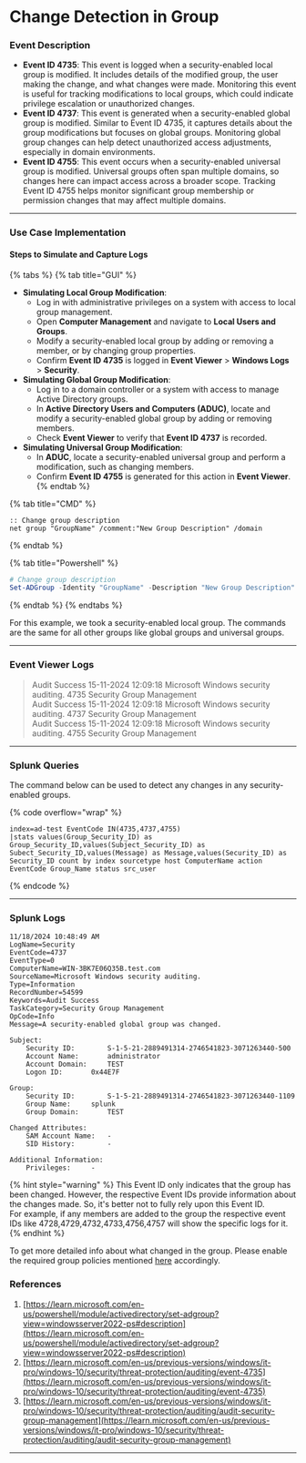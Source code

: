 # Change Detection in Group

### Event Description

* **Event ID 4735**: This event is logged when a security-enabled local group is modified. It includes details of the modified group, the user making the change, and what changes were made. Monitoring this event is useful for tracking modifications to local groups, which could indicate privilege escalation or unauthorized changes.
* **Event ID 4737**: This event is generated when a security-enabled global group is modified. Similar to Event ID 4735, it captures details about the group modifications but focuses on global groups. Monitoring global group changes can help detect unauthorized access adjustments, especially in domain environments.
* **Event ID 4755**: This event occurs when a security-enabled universal group is modified. Universal groups often span multiple domains, so changes here can impact access across a broader scope. Tracking Event ID 4755 helps monitor significant group membership or permission changes that may affect multiple domains.

***

### Use Case Implementation

#### Steps to Simulate and Capture Logs

{% tabs %}
{% tab title="GUI" %}
* **Simulating Local Group Modification**:
  * Log in with administrative privileges on a system with access to local group management.
  * Open **Computer Management** and navigate to **Local Users and Groups**.
  * Modify a security-enabled local group by adding or removing a member, or by changing group properties.
  * Confirm **Event ID 4735** is logged in **Event Viewer** > **Windows Logs** > **Security**.
* **Simulating Global Group Modification**:
  * Log in to a domain controller or a system with access to manage Active Directory groups.
  * In **Active Directory Users and Computers (ADUC)**, locate and modify a security-enabled global group by adding or removing members.
  * Check **Event Viewer** to verify that **Event ID 4737** is recorded.
* **Simulating Universal Group Modification**:
  * In **ADUC**, locate a security-enabled universal group and perform a modification, such as changing members.
  * Confirm **Event ID 4755** is generated for this action in **Event Viewer**.
{% endtab %}

{% tab title="CMD" %}
```batch
:: Change group description
net group "GroupName" /comment:"New Group Description" /domain
```
{% endtab %}

{% tab title="Powershell" %}
```powershell
# Change group description
Set-ADGroup -Identity "GroupName" -Description "New Group Description"
```
{% endtab %}
{% endtabs %}

For this example, we took a security-enabled local group. The commands are the same for all other groups like global groups and universal groups.

***

### Event Viewer Logs

> Audit Success 15-11-2024 12:09:18 Microsoft Windows security auditing. 4735 Security Group Management\
> Audit Success 15-11-2024 12:09:18 Microsoft Windows security auditing. 4737 Security Group Management\
> Audit Success 15-11-2024 12:09:18 Microsoft Windows security auditing. 4755 Security Group Management

***

### Splunk Queries

The command below can be used to detect any changes in any security-enabled groups.

{% code overflow="wrap" %}
```splunk-spl
index=ad-test EventCode IN(4735,4737,4755) 
|stats values(Group_Security_ID) as Group_Security_ID,values(Subject_Security_ID) as Subect_Security_ID,values(Message) as Message,values(Security_ID) as Security_ID count by index sourcetype host ComputerName action EventCode Group_Name status src_user
```
{% endcode %}

***

### Splunk Logs

```
11/18/2024 10:48:49 AM
LogName=Security
EventCode=4737
EventType=0
ComputerName=WIN-3BK7E06Q35B.test.com
SourceName=Microsoft Windows security auditing.
Type=Information
RecordNumber=54599
Keywords=Audit Success
TaskCategory=Security Group Management
OpCode=Info
Message=A security-enabled global group was changed.

Subject:
	Security ID:		S-1-5-21-2889491314-2746541823-3071263440-500
	Account Name:		administrator
	Account Domain:		TEST
	Logon ID:		0x44E7F

Group:
	Security ID:		S-1-5-21-2889491314-2746541823-3071263440-1109
	Group Name:		splunk
	Group Domain:		TEST

Changed Attributes:
	SAM Account Name:	-
	SID History:		-

Additional Information:
	Privileges:		-
```

{% hint style="warning" %}
This Event ID only indicates that the group has been changed. However, the respective Event IDs provide information about the changes made. So, it's better not to fully rely upon this Event ID.  \
For example, if any members are added to the group the respective event IDs like 4728,4729,4732,4733,4756,4757 will show the specific logs for it.
{% endhint %}

To get more detailed info about what changed in the group. Please enable the required group policies mentioned [here](./) accordingly.&#x20;

### References

1. [https://learn.microsoft.com/en-us/powershell/module/activedirectory/set-adgroup?view=windowsserver2022-ps#description](https://learn.microsoft.com/en-us/powershell/module/activedirectory/set-adgroup?view=windowsserver2022-ps#description)
2. [https://learn.microsoft.com/en-us/previous-versions/windows/it-pro/windows-10/security/threat-protection/auditing/event-4735](https://learn.microsoft.com/en-us/previous-versions/windows/it-pro/windows-10/security/threat-protection/auditing/event-4735)
3. [https://learn.microsoft.com/en-us/previous-versions/windows/it-pro/windows-10/security/threat-protection/auditing/audit-security-group-management](https://learn.microsoft.com/en-us/previous-versions/windows/it-pro/windows-10/security/threat-protection/auditing/audit-security-group-management)

***
